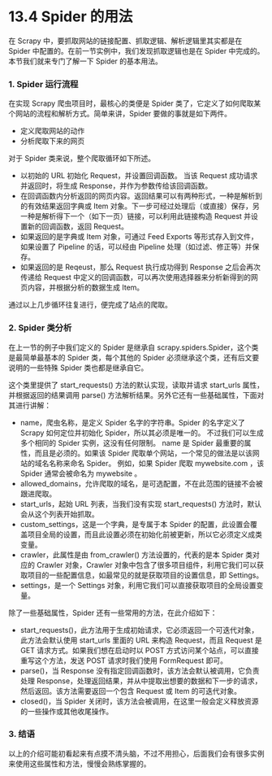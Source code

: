 # 13.4 Spider 的用法

在 Scrapy 中，要抓取网站的链接配置、抓取逻辑、解析逻辑里其实都是在 Spider 中配置的。在前一节实例中，我们发现抓取逻辑也是在 Spider 中完成的。本节我们就来专门了解一下 Spider 的基本用法。

### 1. Spider 运行流程

在实现 Scrapy 爬虫项目时，最核心的类便是 Spider 类了，它定义了如何爬取某个网站的流程和解析方式。简单来讲，Spider 要做的事就是如下两件。

* 定义爬取网站的动作
* 分析爬取下来的网页

对于 Spider 类来说，整个爬取循环如下所述。
* 以初始的 URL 初始化 Request，并设置回调函数。 当该 Request 成功请求并返回时，将生成 Response，并作为参数传给该回调函数。
* 在回调函数内分析返回的网页内容。返回结果可以有两种形式，一种是解析到的有效结果返回字典或 Item 对象。下一步可经过处理后（或直接）保存，另一种是解析得下一个（如下一页）链接，可以利用此链接构造 Request 并设置新的回调函数，返回 Request。
* 如果返回的是字典或 Item 对象，可通过 Feed Exports 等形式存入到文件，如果设置了 Pipeline 的话，可以经由 Pipeline 处理（如过滤、修正等）并保存。
* 如果返回的是 Reqeust，那么 Request 执行成功得到 Response 之后会再次传递给 Request 中定义的回调函数，可以再次使用选择器来分析新得到的网页内容，并根据分析的数据生成 Item。

通过以上几步循环往复进行，便完成了站点的爬取。

### 2. Spider 类分析

在上一节的例子中我们定义的 Spider 是继承自 scrapy.spiders.Spider，这个类是最简单最基本的 Spider 类，每个其他的 Spider 必须继承这个类，还有后文要说明的一些特殊 Spider 类也都是继承自它。

这个类里提供了 start_requests() 方法的默认实现，读取并请求 start_urls 属性，并根据返回的结果调用 parse() 方法解析结果。另外它还有一些基础属性，下面对其进行讲解：

* name，爬虫名称，是定义 Spider 名字的字符串。Spider 的名字定义了 Scrapy 如何定位并初始化 Spider，所以其必须是唯一的。 不过我们可以生成多个相同的 Spider 实例，这没有任何限制。 name 是 Spider 最重要的属性，而且是必须的。如果该 Spider 爬取单个网站，一个常见的做法是以该网站的域名名称来命名 Spider。 例如，如果 Spider 爬取 mywebsite.com ，该 Spider 通常会被命名为 mywebsite 。
* allowed_domains，允许爬取的域名，是可选配置，不在此范围的链接不会被跟进爬取。
* start_urls，起始 URL 列表，当我们没有实现 start_requests() 方法时，默认会从这个列表开始抓取。
* custom_settings，这是一个字典，是专属于本 Spider 的配置，此设置会覆盖项目全局的设置，而且此设置必须在初始化前被更新，所以它必须定义成类变量。
* crawler，此属性是由 from_crawler() 方法设置的，代表的是本 Spider 类对应的 Crawler 对象，Crawler 对象中包含了很多项目组件，利用它我们可以获取项目的一些配置信息，如最常见的就是获取项目的设置信息，即 Settings。
* settings，是一个 Settings 对象，利用它我们可以直接获取项目的全局设置变量。

除了一些基础属性，Spider 还有一些常用的方法，在此介绍如下：

* start_requests()，此方法用于生成初始请求，它必须返回一个可迭代对象，此方法会默认使用 start_urls 里面的 URL 来构造 Request，而且 Request 是 GET 请求方式。如果我们想在启动时以 POST 方式访问某个站点，可以直接重写这个方法，发送 POST 请求时我们使用 FormRequest 即可。
* parse()，当 Response 没有指定回调函数时，该方法会默认被调用，它负责处理 Response，处理返回结果，并从中提取出想要的数据和下一步的请求，然后返回。该方法需要返回一个包含 Request 或 Item 的可迭代对象。
* closed()，当 Spider 关闭时，该方法会被调用，在这里一般会定义释放资源的一些操作或其他收尾操作。

### 3. 结语

以上的介绍可能初看起来有点摸不清头脑，不过不用担心，后面我们会有很多实例来使用这些属性和方法，慢慢会熟练掌握的。